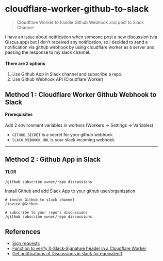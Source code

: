 # cloudflare-worker-github-to-slack

> Cloudflare Worker to handle Github Webhook and post to Slack Channel

I have an issue about notification when someone post a new discussion (via Giscus.app) but I don't received any notification, so I decided to send a notification via github webhook by using cloudflare worker as a server and passing the response to my slack channel.

#### There are 2 options

1. Use Github App in Slack channel and subscribe a repo.
2. Use Github Webhook API (Cloudflare Worker)


## Method 1 : Cloudflare Worker Github Webhook to Slack

#### Prerequisites

Add 2 environment variables in workers (Workers -> Settings -> Variables)

- `GITHUB_SECRET` is a secret for your github webhook
- `SLACK_WEBHOOK_URL` is your slack incoming webhook

---

## Method 2 : Github App in Slack

#### TLDR

```
/github subscribe owner/repo discussions
```

Install Github and add Slack App to your github user/organization

```
# invite Github to slack channel
/invite @Github

# subscribe to your repo's discussions
/github subscribe owner/repo discussions
```


## References

- [Sign requests](https://developers.cloudflare.com/workers/examples/signing-requests/)
- [Function to verify X-Slack-Signature header in a Cloudflare Worker](https://gist.github.com/phistrom/3d691a2b4845f9ec9421faaebddc0904)
- [Get notifications of Discussions in slack (or equivalent)](https://github.com/community/community/discussions/2844)

